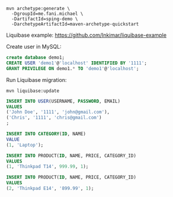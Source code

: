 

```
mvn archetype:generate \
  -DgroupId=me.fani.michael \
  -DartifactId=sping-demo \
  -DarchetypeArtifactId=maven-archetype-quickstart
```

Liquibase example: https://github.com/Inkimar/liquibase-example

Create user in MySQL:

```sql
create database demo1;
CREATE USER 'demo1'@'localhost' IDENTIFIED BY '1111';
GRANT PRIVILEGE ON demo1.* TO 'demo1'@'localhost';
```

Run Liquibase migration:

```
mvn liquibase:update
```


```sql
INSERT INTO USER(USERNAME, PASSWORD, EMAIL)
VALUES
('John Doe', '1111', 'john@gmail.com'),
('Chris', '1111', 'chris@gmail.com')
;

INSERT INTO CATEGORY(ID, NAME)
VALUE
(1, 'Laptop');

INSERT INTO PRODUCT(ID, NAME, PRICE, CATEGORY_ID)
VALUES
(1, 'Thinkpad T14', 999.99, 1);

INSERT INTO PRODUCT(ID, NAME, PRICE, CATEGORY_ID)
VALUES
(2, 'Thinkpad E14', '899.99', 1);
```